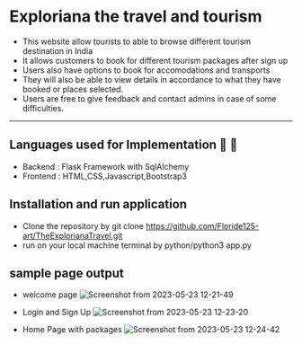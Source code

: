 # Exploriana the travel and tourism

* This website allow tourists to able to browse different tourism destination in India 
* It allows customers to book for different tourism packages after sign up 
* Users also have options to book for accomodations and transports
* They will also be able to view details in accordance to what they have booked or places selected.
* Users are free to give feedback and contact admins in case of some difficulties.
---
## Languages used for Implementation  :scroll: :wrench:
  * Backend : Flask Framework with SqlAlchemy
  * Frontend : HTML,CSS,Javascript,Bootstrap3
## Installation and run application 
* Clone the repository by git clone https://github.com/Floride125-art/TheExplorianaTravel.git
* run on your local machine terminal by python/python3 app.py
  
## sample page output 
* welcome page
![Screenshot from 2023-05-23 12-21-49](https://github.com/Floride125-art/TheExplorianaTravel/assets/71024941/62508c75-c330-4bb7-a91f-d783575053f8)

* Login and Sign Up
![Screenshot from 2023-05-23 12-23-20](https://github.com/Floride125-art/TheExplorianaTravel/assets/71024941/55ee9a48-047b-4fe3-9faf-cd4281ffdce7)

* Home Page with packages
![Screenshot from 2023-05-23 12-24-42](https://github.com/Floride125-art/TheExplorianaTravel/assets/71024941/77741168-98b4-4936-9dd9-d58ca110ceb4)



